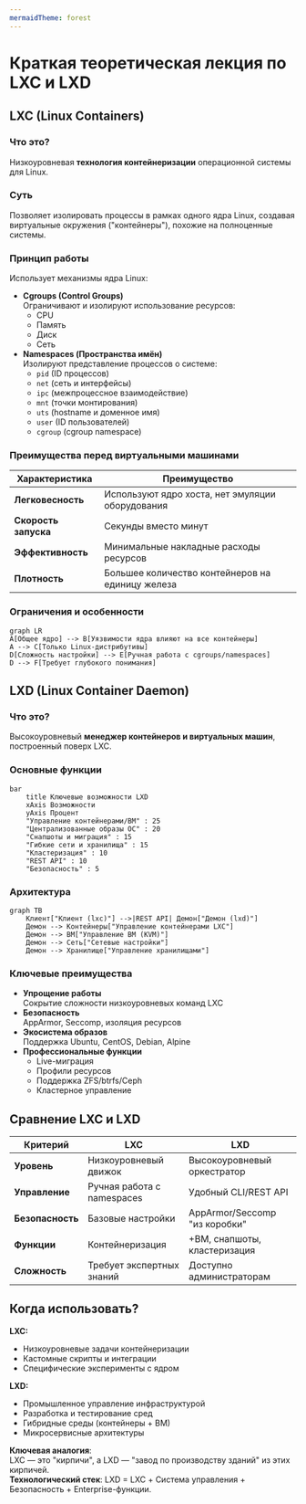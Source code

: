 ```yaml
---
mermaidTheme: forest
---
```


# Краткая теоретическая лекция по LXC и LXD

## LXC (Linux Containers)

### Что это?
Низкоуровневая **технология контейнеризации** операционной системы для Linux.

### Суть
Позволяет изолировать процессы в рамках одного ядра Linux, создавая виртуальные окружения ("контейнеры"), похожие на полноценные системы.

### Принцип работы
Использует механизмы ядра Linux:
- **Cgroups (Control Groups)**  
  Ограничивают и изолируют использование ресурсов:
  - CPU
  - Память
  - Диск
  - Сеть
- **Namespaces (Пространства имён)**  
  Изолируют представление процессов о системе:
  - `pid` (ID процессов)
  - `net` (сеть и интерфейсы)
  - `ipc` (межпроцессное взаимодействие)
  - `mnt` (точки монтирования)
  - `uts` (hostname и доменное имя)
  - `user` (ID пользователей)
  - `cgroup` (cgroup namespace)

### Преимущества перед виртуальными машинами
| Характеристика       | Преимущество                                  |
|----------------------|-----------------------------------------------|
| **Легковесность**    | Используют ядро хоста, нет эмуляции оборудования |
| **Скорость запуска** | Секунды вместо минут                          |
| **Эффективность**    | Минимальные накладные расходы ресурсов         |
| **Плотность**        | Большее количество контейнеров на единицу железа |

### Ограничения и особенности
```mermaid
graph LR
A[Общее ядро] --> B[Уязвимости ядра влияют на все контейнеры]
A --> C[Только Linux-дистрибутивы]
D[Сложность настройки] --> E[Ручная работа с cgroups/namespaces]
D --> F[Требует глубокого понимания]
```

## LXD (Linux Container Daemon)

### Что это?
Высокоуровневый **менеджер контейнеров и виртуальных машин**, построенный поверх LXC.

### Основные функции
```mermaid
bar
    title Ключевые возможности LXD
    xAxis Возможности
    yAxis Процент
    "Управление контейнерами/ВМ" : 25
    "Централизованные образы ОС" : 20
    "Снапшоты и миграция" : 15
    "Гибкие сети и хранилища" : 15
    "Кластеризация" : 10
    "REST API" : 10
    "Безопасность" : 5
```

### Архитектура
```mermaid
graph TB
    Клиент["Клиент (lxc)"] -->|REST API| Демон["Демон (lxd)"]
    Демон --> Контейнеры["Управление контейнерами LXC"]
    Демон --> ВМ["Управление ВМ (KVM)"]
    Демон --> Сеть["Сетевые настройки"]
    Демон --> Хранилище["Управление хранилищами"]
```

### Ключевые преимущества
- **Упрощение работы**  
  Сокрытие сложности низкоуровневых команд LXC
- **Безопасность**  
  AppArmor, Seccomp, изоляция ресурсов
- **Экосистема образов**  
  Поддержка Ubuntu, CentOS, Debian, Alpine
- **Профессиональные функции**  
  - Live-миграция
  - Профили ресурсов
  - Поддержка ZFS/btrfs/Ceph
  - Кластерное управление

## Сравнение LXC и LXD

| Критерий         | LXC                          | LXD                          |
|------------------|------------------------------|------------------------------|
| **Уровень**      | Низкоуровневый движок         | Высокоуровневый оркестратор  |
| **Управление**   | Ручная работа с namespaces    | Удобный CLI/REST API         |
| **Безопасность** | Базовые настройки            | AppArmor/Seccomp "из коробки"|
| **Функции**      | Контейнеризация              | +ВМ, снапшоты, кластеризация |
| **Сложность**    | Требует экспертных знаний    | Доступно администраторам     |

## Когда использовать?
**LXC:**
- Низкоуровневые задачи контейнеризации
- Кастомные скрипты и интеграции
- Специфические эксперименты с ядром

**LXD:**
- Промышленное управление инфраструктурой
- Разработка и тестирование сред
- Гибридные среды (контейнеры + ВМ)
- Микросервисные архитектуры

**Ключевая аналогия**:  
LXC — это "кирпичи", а LXD — "завод по производству зданий" из этих кирпичей.  
**Технологический стек**: LXD = LXC + Система управления + Безопасность + Enterprise-функции.

